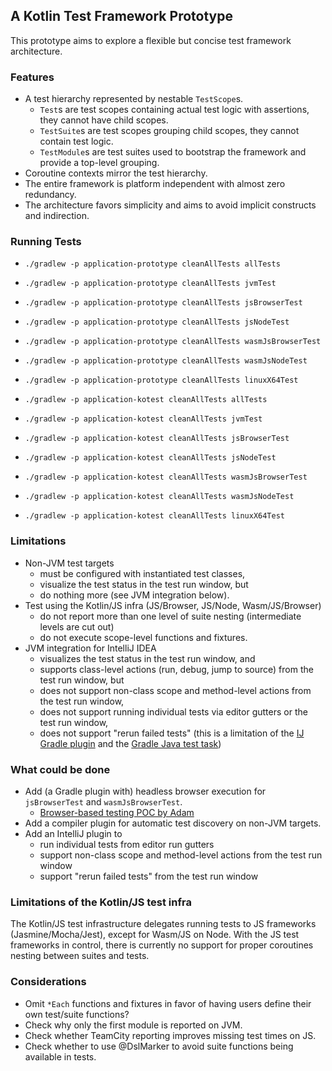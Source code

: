 ## A Kotlin Test Framework Prototype

This prototype aims to explore a flexible but concise test framework architecture.

### Features

* A test hierarchy represented by nestable `TestScope`s.
    * `Test`s are test scopes containing actual test logic with assertions, they cannot have child scopes.
    * `TestSuite`s are test scopes grouping child scopes, they cannot contain test logic.
    * `TestModule`s are test suites used to bootstrap the framework and provide a top-level grouping.
* Coroutine contexts mirror the test hierarchy.
* The entire framework is platform independent with almost zero redundancy.
* The architecture favors simplicity and aims to avoid implicit constructs and indirection.

### Running Tests

* `./gradlew -p application-prototype cleanAllTests allTests`
* `./gradlew -p application-prototype cleanAllTests jvmTest`
* `./gradlew -p application-prototype cleanAllTests jsBrowserTest`
* `./gradlew -p application-prototype cleanAllTests jsNodeTest`
* `./gradlew -p application-prototype cleanAllTests wasmJsBrowserTest`
* `./gradlew -p application-prototype cleanAllTests wasmJsNodeTest`
* `./gradlew -p application-prototype cleanAllTests linuxX64Test`

* `./gradlew -p application-kotest cleanAllTests allTests`
* `./gradlew -p application-kotest cleanAllTests jvmTest`
* `./gradlew -p application-kotest cleanAllTests jsBrowserTest`
* `./gradlew -p application-kotest cleanAllTests jsNodeTest`
* `./gradlew -p application-kotest cleanAllTests wasmJsBrowserTest`
* `./gradlew -p application-kotest cleanAllTests wasmJsNodeTest`
* `./gradlew -p application-kotest cleanAllTests linuxX64Test`

### Limitations

* Non-JVM test targets
    * must be configured with instantiated test classes,
    * visualize the test status in the test run window, but
    * do nothing more (see JVM integration below).
* Test using the Kotlin/JS infra (JS/Browser, JS/Node, Wasm/JS/Browser)
    * do not report more than one level of suite nesting (intermediate levels are cut out)
    * do not execute scope-level functions and fixtures. 
* JVM integration for IntelliJ IDEA
    * visualizes the test status in the test run window, and
    * supports class-level actions (run, debug, jump to source) from the test run window, but
    * does not support non-class scope and method-level actions from the test run window,
    * does not support running individual tests via editor gutters or the test run window,
    * does not support "rerun failed tests" (this is a limitation of the [IJ Gradle plugin](https://github.com/JetBrains/intellij-community/blob/b68794b5d030e424e4e58cfd57e9f3e08bcacac4/plugins/gradle/java/src/action/GradleRerunFailedTestsAction.kt#L89) and the [Gradle Java test task](https://github.com/gradle/gradle/issues/19897))

### What could be done

* Add (a Gradle plugin with) headless browser execution for `jsBrowserTest` and `wasmJsBrowserTest`.
    * [Browser-based testing POC by Adam](https://kotlinlang.slack.com/archives/CT0G9SD7Z/p1712480969939969?thread_ts=1710849669.379249&cid=CT0G9SD7Z)
* Add a compiler plugin for automatic test discovery on non-JVM targets.
* Add an IntelliJ plugin to
    * run individual tests from editor run gutters
    * support non-class scope and method-level actions from the test run window
    * support "rerun failed tests" from the test run window

### Limitations of the Kotlin/JS test infra 

The Kotlin/JS test infrastructure delegates running tests to JS frameworks (Jasmine/Mocha/Jest), except for Wasm/JS on Node. With the JS test frameworks in control, there is currently no support for proper coroutines nesting between suites and tests.

### Considerations

* Omit `*Each` functions and fixtures in favor of having users define their own test/suite functions? 
* Check why only the first module is reported on JVM.
* Check whether TeamCity reporting improves missing test times on JS.
* Check whether to use @DslMarker to avoid suite functions being available in tests.

